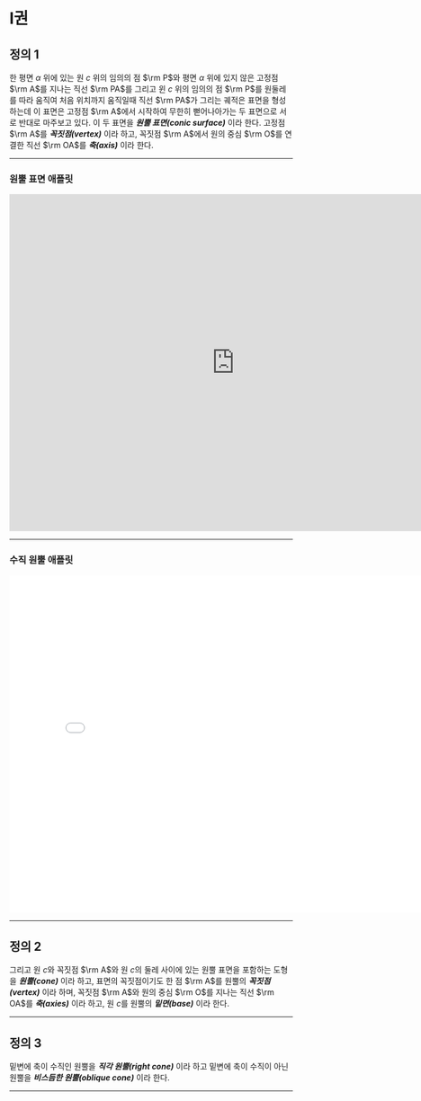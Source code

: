 # I권

## 정의 1

한 평면 $\alpha$ 위에 있는 원 $c$ 위의 임의의 점 $\rm P$와 평면 $\alpha$ 위에 있지 않은 고정점 $\rm A$를 지나는 직선 $\rm PA$를 그리고 윈 $c$ 위의 임의의 점 $\rm P$를 원둘레를 따라 움직여 처음 위치까지 움직일때 직선 $\rm PA$가 그리는 궤적은 표면을 형성하는데 이 표면은 고정점 $\rm A$에서 시작하여 무한히 뻗어나아가는 두 표면으로 서로 반대로 마주보고 있다. 이 두 표면을 **_원뿔 표면(conic surface)_** 이라 한다. 고정점 $\rm A$를 **_꼭짓점(vertex)_** 이라 하고, 꼭짓점 $\rm A$에서 원의 중심 $\rm O$를 연결한 직선 $\rm OA$를 **_축(axis)_** 이라 한다.

---

### 원뿔 표면 애플릿

<iframe 
src="https://michol92.github.io/manim-mathani/ConicSection/Book_I/GGB_Html/Def_1-1_Book_I_Apollonius.html"
width="800"
height="600"
frameborder="0"
framespacing="0"
marginheight="0"
marginwidth="0"
scrolling="no"
vspace="0"></iframe>

---

### 수직 원뿔 애플릿

<iframe
src="./GGB_Html/Def_1-2_Book_I_Apollonius.html"
width="800"
height="600"
frameborder="0"
framespacing="0"
marginheight="0"
marginwidth="0"
scrolling="no"
vspace="0"></iframe>

---

## 정의 2

그리고 원 $c$와 꼭짓점 $\rm A$와 원 $c$의 둘레 사이에 있는 원뿔 표면을 포함하는 도형을 **_원뿔(cone)_** 이라 하고, 표면의 꼭짓점이기도 한 점 $\rm A$를 원뿔의 **_꼭짓점(vertex)_** 이라 하며, 꼭짓점 $\rm A$와 원의 중심 $\rm O$를 지나는 직선 $\rm OA$를 **_축(axies)_** 이라 하고, 원 $c$를 원뿔의 **_밑면(base)_** 이라 한다.

---

## 정의 3

밑변에 축이 수직인 원뿔을 **_직각 원뿔(right cone)_** 이라 하고 밑변에 축이 수직이 아닌 원뿔을 **_비스듬한 원뿔(oblique cone)_** 이라 한다.

---
